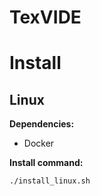 # TexVIDE

# Install

## Linux

**Dependencies:**

- Docker

**Install command:**

```bash
./install_linux.sh
```

